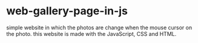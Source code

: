 # web-gallery-page-in-js
simple website in which the photos are change when the mouse cursor on the photo. this website is made with the JavaScript, CSS and HTML.
